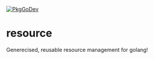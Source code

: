 [![PkgGoDev](https://pkg.go.dev/badge/github.com/abferm/resource)](https://pkg.go.dev/github.com/abferm/resource)

# resource

Generecised, reusable resource management for golang!